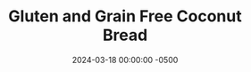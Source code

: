 ---
layout: post
title:  "Gluten and Grain Free Coconut Bread"
date:   2024-03-18 00:00:00 -0500
categories:
- Recipes
- Bread
permalink: /recipes/coconut-bread
image: /assets/Food/Bread/Coconut Bread/coconut-bread-cover.jpg
ing: coconutbread-ing
facts: coconutbread-facts
Prep: 15
Rest: 
Cook: 45
Source1: https://alldayidreamaboutfood.com/easy-coconut-flour-bread/#recipe
Source2: 
whisk: https://s.samsungfood.com/do1JN
tags: 
- coconut flour
- gluten free
- grain free
- keto
- protein powder
- whey
- unsweetened applesauce
- shredded cheese
- cheddar
- mozzarella
- low moisture part skim
- garlic powder
Description: This loaf of bread is free of both gluten and refined grains. It's higher in protein, lower in carbs, and is full of delicious cheesy and garlicky flavor. It still works great with sweet toppings, such as toast with jam or a PB&J. It's much simpler than standard bread to make, keto friendly, and great for people with Celiac disease.  For a sweeter variation, see the note at the bottom
Instructions: 
- Preheat oven to 350F, and line a 9x5" pan with parchment paper<br><br>

- In a large bowl, whisk together the dry ingredients - coconut flour, whey, baking powder, salt, and garlic powder. Make sure everything is fully mixed and there are no clumps of baking powder<br><br>

- In a separate bowl, beat together the eggs, water, applesauce, and cheese. I've used shredded mozzarella (low moisture part skim), but shredded cheddar would work as well.  Optionally add some apple cider vinegar for a slight sour flavor<br><br>
- <center><img src="/assets/Food/Bread/Coconut Bread/coconut-bread-3.jpg" alt="" class="instruction-image"></center><br>

- Pour the wet into the dry, and mix until well combined. If the batter is too thick, add water 1 tbsp at a time. The batter should be thick but scoopable.  Transfer to your prepared bread pan<br><br>
- <center><img src="/assets/Food/Bread/Coconut Bread/coconut-bread-4.jpg" alt="" class="instruction-image"></center><br>

- Bake at 350F for about 40-45 minutes, until the top is just firm to the touch<br><br>

- Brush the top with water (or olive oil), and sprinkle with everything bagel seasoning (optional). Return to the oven for another 4 minutes. A toothpick should come out totally clean, and the internal temperature should register about 205F<br><br>

- Remove from the oven, and let cool in the pan for 30 minutes. Transfer to a wire rack in the fridge to totally cool before slicing<br><br>
- <center><img src="/assets/Food/Bread/Coconut Bread/coconut-bread-7.jpg" alt="" class="instruction-image"></center><br>

- Add slices to a large Ziploc bag, and store in the freezer<br><br>

- For a sweeter version, you can make the following adjustments<br>
- Use flavored whey protein (chocolate or vanilla)<br>
- Reduce salt to 1/2 tsp<br>
- Remove the garlic powder<br>
- Replace apple cider vinegar with vanilla extract<br>
- Swap the water for unsweetened vanilla almond milk<br>
- Don't top with seeds<br>
- Bake the same as above (yes there's still grated mozzarella, trust me you won't see or taste it)<br><br>
- <center><img src="/assets/Food/Bread/Coconut Bread/coconut-bread-9.jpg" alt="" class="instruction-image"></center>
---